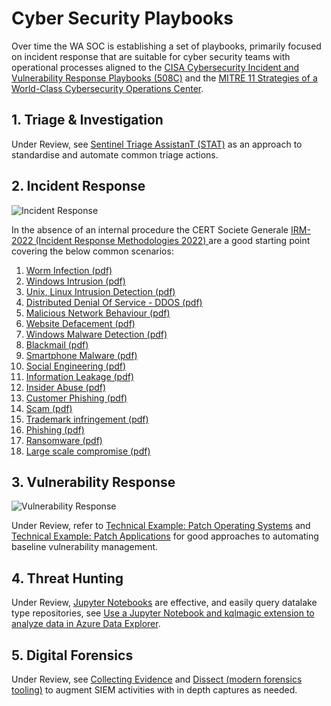 # Cyber Security Playbooks

Over time the WA SOC is establishing a set of playbooks, primarily focused on incident response that are suitable for cyber security teams with operational processes aligned to the [CISA Cybersecurity Incident and Vulnerability Response Playbooks (508C)](../pdfs/Federal_Government_Cybersecurity_Incident_and_Vulnerability_Response_Playbooks_508C.pdf) and the [MITRE 11 Strategies of a World-Class Cybersecurity Operations Center](../pdfs/11-strategies-of-a-world-class-cybersecurity-operations-center.pdf).

## 1. Triage & Investigation

Under Review, see [Sentinel Triage AssistanT (STAT)](https://github.com/briandelmsft/SentinelAutomationModules/blob/main/Docs/readme.md) as an approach to standardise and automate common triage actions.

## 2. Incident Response

![Incident Response](../images/incidentresponse.png)

In the absence of an internal procedure the CERT Societe Generale [IRM-2022 (Incident Response Methodologies 2022)
](https://github.com/wagov/IRM/tree/main/EN) are a good starting point covering the below common scenarios:

1. [Worm Infection (pdf)](https://github.com/wagov/IRM/raw/main/EN/IRM-1-WormInfection.pdf)
1. [Windows Intrusion (pdf)](https://github.com/wagov/IRM/raw/main/EN/IRM-2-WindowsIntrusion.pdf)
1. [Unix, Linux Intrusion Detection (pdf)](https://github.com/wagov/IRM/raw/main/EN/IRM-3-UnixLinuxIntrusionDetection.pdf)
1. [Distributed Denial Of Service - DDOS (pdf)](https://github.com/wagov/IRM/raw/main/EN/IRM-4-DDOS.pdf)
1. [Malicious Network Behaviour (pdf)](https://github.com/wagov/IRM/raw/main/EN/IRM-5-MaliciousNetworkBehaviour.pdf)
1. [Website Defacement (pdf)](https://github.com/wagov/IRM/raw/main/EN/IRM-6-Website-Defacement.pdf)
1. [Windows Malware Detection (pdf)](https://github.com/wagov/IRM/raw/main/EN/IRM-7-WindowsMalwareDetection.pdf)
1. [Blackmail (pdf)](https://github.com/wagov/IRM/raw/main/EN/IRM-8-Blackmail.pdf)
1. [Smartphone Malware (pdf)](https://github.com/wagov/IRM/raw/main/EN/IRM-9-SmartphoneMalware.pdf)
1. [Social Engineering (pdf)](https://github.com/wagov/IRM/raw/main/EN/IRM-10-SocialEngineering.pdf)
1. [Information Leakage (pdf)](https://github.com/wagov/IRM/raw/main/EN/IRM-11-InformationLeakage.pdf)
1. [Insider Abuse (pdf)](https://github.com/wagov/IRM/raw/main/EN/IRM-12-InsiderAbuse.pdf)
1. [Customer Phishing (pdf)](https://github.com/wagov/IRM/raw/main/EN/IRM-13-Customer_Phishing.pdf)
1. [Scam (pdf)](https://github.com/wagov/IRM/raw/main/EN/IRM-14-Scam.pdf)
1. [Trademark infringement (pdf)](https://github.com/wagov/IRM/raw/main/EN/IRM-15-Trademark%20infringement.pdf)
1. [Phishing (pdf)](https://github.com/wagov/IRM/raw/main/EN/IRM-16-Phishing.pdf)
1. [Ransomware (pdf)](https://github.com/wagov/IRM/raw/main/EN/IRM-17-Ransomware.pdf)
1. [Large scale compromise (pdf)](https://github.com/wagov/IRM/raw/main/EN/IRM-18-Large_scale_compromise.pdf)

## 3. Vulnerability Response

![Vulnerability Response](../images/vulnerabilityresponse.png)

Under Review, refer to [Technical Example: Patch Operating Systems](https://www.cyber.gov.au/resources-business-and-government/essential-cyber-security/small-business-cyber-security/small-business-cloud-security-guide/technical-example-patch-operating-system) and [Technical Example: Patch Applications](https://www.cyber.gov.au/resources-business-and-government/essential-cyber-security/small-business-cyber-security/small-business-cloud-security-guide/technical-example-patch-applications) for good approaches to automating baseline vulnerability management.

## 4. Threat Hunting

Under Review, [Jupyter Notebooks](https://github.com/github/codespaces-jupyter) are effective, and easily query datalake type repositories, see [Use a Jupyter Notebook and kqlmagic extension to analyze data in Azure Data Explorer](https://learn.microsoft.com/en-us/azure/data-explorer/kqlmagic).

## 5. Digital Forensics

Under Review, see [Collecting Evidence](collecting-evidence.md) and [Dissect (modern forensics tooling)](https://docs.dissect.tools/en/latest/index.html) to augment SIEM activities with in depth captures as needed.

